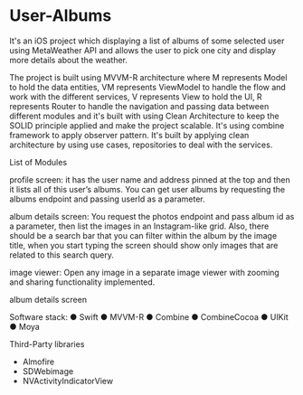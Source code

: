 # User-Albums

It's an iOS project which displaying a list of albums of some selected user using MetaWeather API and allows the user to pick one city and display more details about the weather.

The project is built using MVVM-R architecture where M represents Model to hold the data entities, VM represents ViewModel to handle the flow and work with the different services, V represents View to hold the UI, R represents Router to handle the navigation and passing data between different modules and it's built with using Clean Architecture to keep the SOLID principle applied and make the project scalable. It's using combine framework to apply observer pattern. It's built by applying clean architecture by using use cases, repositories to deal with the services.

List of Modules

profile screen:
it has the user name and address pinned at the top and then it lists all of this user’s albums.
You can get user albums by requesting the albums endpoint and passing userId as a parameter.

album details screen:
You request the photos endpoint and pass album id as a parameter, then list the images in an Instagram-like grid. Also, there should be a search bar that you can filter within the album by the image title, when you start typing the screen should show only images that are related to this search query.

image viewer:
Open any image in a separate image viewer with zooming and sharing functionality implemented.

album details screen

Software stack:
● Swift
● MVVM-R 
● Combine
● CombineCocoa
● UIKit
● Moya

Third-Party libraries
- Almofire
- SDWebimage
- NVActivityIndicatorView
